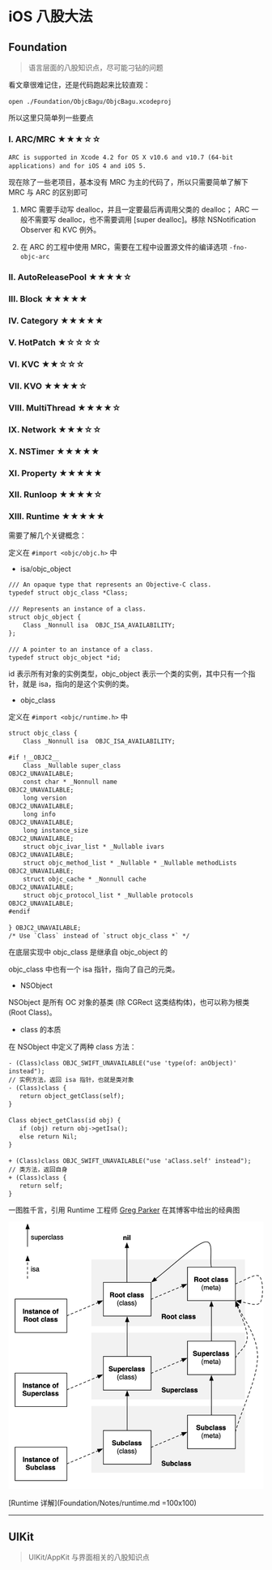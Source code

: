 # iOS 八股大法

## Foundation

> 语言层面的八股知识点，尽可能刁钻的问题

看文章很难记住，还是代码跑起来比较直观：

`open ./Foundation/ObjcBagu/ObjcBagu.xcodeproj`

所以这里只简单列一些要点

### I. ARC/MRC ★★★☆☆

`ARC is supported in Xcode 4.2 for OS X v10.6 and v10.7 (64-bit applications) and for iOS 4 and iOS 5.`

现在除了一些老项目，基本没有 MRC 为主的代码了，所以只需要简单了解下 MRC 与 ARC 的区别即可

1. MRC 需要手动写 dealloc，并且一定要最后再调用父类的 dealloc；
   ARC 一般不需要写 dealloc，也不需要调用 [super dealloc]。移除 NSNotification Observer 和 KVC 例外。

2. 在 ARC 的工程中使用 MRC，需要在工程中设置源文件的编译选项 `-fno-objc-arc`

### II. AutoReleasePool ★★★★☆

### III. Block ★★★★★

### IV. Category ★★★★★

### V. HotPatch ★☆☆☆☆

### VI. KVC ★★☆☆☆

### VII. KVO ★★★★☆

### VIII. MultiThread ★★★★☆️

### IX. Network ★★★☆☆️

### X. NSTimer ★★★★★️

### XI. Property ★★★★★️

### XII. Runloop ★★★★☆️

### XIII. Runtime ★★★★★

需要了解几个关键概念：

定义在 `#import <objc/objc.h>` 中

* isa/objc_object

```
/// An opaque type that represents an Objective-C class.
typedef struct objc_class *Class;

/// Represents an instance of a class.
struct objc_object {
    Class _Nonnull isa  OBJC_ISA_AVAILABILITY;
};

/// A pointer to an instance of a class.
typedef struct objc_object *id;
```

id 表示所有对象的实例类型，objc_object 表示一个类的实例，其中只有一个指针，就是 isa，指向的是这个实例的类。

* objc_class

定义在 `#import <objc/runtime.h>` 中

```
struct objc_class {
    Class _Nonnull isa  OBJC_ISA_AVAILABILITY;

#if !__OBJC2__
    Class _Nullable super_class                              OBJC2_UNAVAILABLE;
    const char * _Nonnull name                               OBJC2_UNAVAILABLE;
    long version                                             OBJC2_UNAVAILABLE;
    long info                                                OBJC2_UNAVAILABLE;
    long instance_size                                       OBJC2_UNAVAILABLE;
    struct objc_ivar_list * _Nullable ivars                  OBJC2_UNAVAILABLE;
    struct objc_method_list * _Nullable * _Nullable methodLists                    OBJC2_UNAVAILABLE;
    struct objc_cache * _Nonnull cache                       OBJC2_UNAVAILABLE;
    struct objc_protocol_list * _Nullable protocols          OBJC2_UNAVAILABLE;
#endif

} OBJC2_UNAVAILABLE;
/* Use `Class` instead of `struct objc_class *` */
```

在底层实现中 objc_class 是继承自 objc_object 的

objc_class 中也有一个 isa 指针，指向了自己的元类。

* NSObject

NSObject 是所有 OC 对象的基类 (除 CGRect 这类结构体)，也可以称为根类 (Root Class)。

* class 的本质

在 NSObject 中定义了两种 class 方法：

```
- (Class)class OBJC_SWIFT_UNAVAILABLE("use 'type(of: anObject)' instead");
// 实例方法，返回 isa 指针，也就是类对象
- (Class)class {
   return object_getClass(self);
}

Class object_getClass(id obj) {
   if (obj) return obj->getIsa();
   else return Nil;
}

+ (Class)class OBJC_SWIFT_UNAVAILABLE("use 'aClass.self' instead");
// 类方法，返回自身
+ (Class)class {
   return self;
}

```

一图胜千言，引用 Runtime 工程师 [Greg Parker](http://www.sealiesoftware.com/blog/archive/2009/04/14/objc_explain_Classes_and_metaclasses.html) 在其博客中给出的经典图

![](Assets/class-diagram.png)

[Runtime 详解](Foundation/Notes/runtime.md =100x100)

---
## UIKit

> UIKit/AppKit 与界面相关的八股知识点